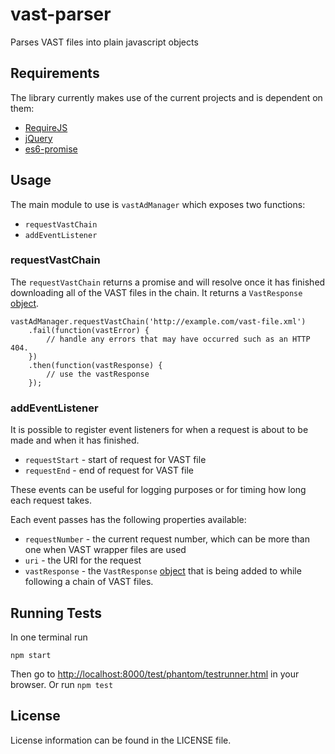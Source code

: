 # vast-parser

Parses VAST files into plain javascript objects

## Requirements

The library currently makes use of the current projects and is dependent on them:

- [RequireJS](http://requirejs.org/)
- [jQuery](https://jquery.com/)
- [es6-promise](https://github.com/stefanpenner/es6-promise)

## Usage

The main module to use is `vastAdManager` which exposes two functions:

- `requestVastChain`
- `addEventListener`

### requestVastChain

The `requestVastChain` returns a promise and will resolve once it has finished downloading all of the VAST files in the chain.
It returns a `VastResponse` [object](https://github.com/unruly/vast-parser/blob/master/src/model/vastResponse.js).


```
vastAdManager.requestVastChain('http://example.com/vast-file.xml')
    .fail(function(vastError) {
        // handle any errors that may have occurred such as an HTTP 404.
    })
    .then(function(vastResponse) {
        // use the vastResponse
    });

```

### addEventListener

It is possible to register event listeners for when a request is about to be made and when it has finished.

- `requestStart` - start of request for VAST file
- `requestEnd` - end of request for VAST file

These events can be useful for logging purposes or for timing how long each request takes.

Each event passes has the following properties available:

- `requestNumber` - the current request number, which can be more than one when VAST wrapper files are used
- `uri` - the URI for the request
- `vastResponse` - the `VastResponse` [object](https://github.com/unruly/vast-parser/blob/master/src/model/vastResponse.js) that is being added to while following a chain of VAST files.

## Running Tests

In one terminal run

    npm start
    
Then go to [http://localhost:8000/test/phantom/testrunner.html](http://localhost:8000/test/phantom/testrunner.html) in your browser.
Or run `npm test`

## License

License information can be found in the LICENSE file.
